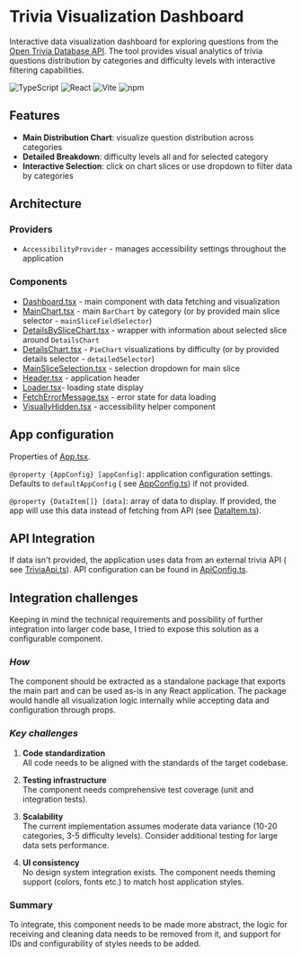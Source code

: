 # Trivia Visualization Dashboard

Interactive data visualization dashboard for exploring questions from
the [Open Trivia Database API](https://opentdb.com/).
The tool provides visual analytics of trivia questions distribution by categories and difficulty levels with interactive
filtering capabilities.

![TypeScript](https://img.shields.io/badge/TypeScript-5.9.3-blue)
![React](https://img.shields.io/badge/React-19.2.0-blue)
![Vite](https://img.shields.io/badge/Vite-7.1.7-purple)
![npm](https://img.shields.io/npm/v/recharts?label=Recharts)

## Features

- **Main Distribution Chart**: visualize question distribution across categories
- **Detailed Breakdown**: difficulty levels all and for selected category
- **Interactive Selection**: click on chart slices or use dropdown to filter data by categories

## Architecture

### Providers

- `AccessibilityProvider` - manages accessibility settings throughout the application

### Components

- [Dashboard.tsx](src/components/Dashboard/Dashboard.tsx) - main component with data fetching and visualization
- [MainChart.tsx](src/components/MainChart/MainChart.tsx) - main `BarChart` by category (or by provided main slice
  selector - `mainSliceFieldSelector`)
- [DetailsBySliceChart.tsx](src/components/DetailsBySliceChart/DetailsBySliceChart.tsx) - wrapper with information about
  selected slice around `DetailsChart`
- [DetailsChart.tsx](src/components/DetailsChart/DetailsChart.tsx) - `PieChart` visualizations by difficulty (or by
  provided details selector - `detailedSelector`)
- [MainSliceSelection.tsx](src/components/MainSliceSelection/MainSliceSelection.tsx) - selection dropdown for main slice
- [Header.tsx](src/components/Header/Header.tsx) - application header
- [Loader.tsx](src/components/Loader/Loader.tsx)- loading state display
- [FetchErrorMessage.tsx](src/components/FetchErrorMessage/FetchErrorMessage.tsx) - error state for data loading
- [VisuallyHidden.tsx](src/components/VisuallyHidden/VisuallyHidden.tsx) - accessibility helper component

## App configuration

Properties of [App.tsx](src/App.tsx).

`@property {AppConfig} [appConfig]`: application configuration settings. Defaults to `defaultAppConfig` (
see [AppConfig.ts](src/AppConfig.ts)) if not provided.

`@property {DataItem[]} [data]`: array of data to display. If provided, the app will use this data instead of fetching
from API (see [DataItem.ts](src/api/TriviaApi.ts)).

## API Integration

If data isn't provided, the application uses data from an external trivia API (
see [TriviaApi.ts](src/api/TriviaApi.ts)).
API configuration can be found in [ApiConfig.ts](src/api/ApiConfig.ts).

## Integration challenges

Keeping in mind the technical requirements and possibility of further integration into larger code base, I tried to expose this solution as a configurable component.

### ***How***

The component should be extracted as a standalone package that exports the main part and can be used as-is in any React application. The package would handle all visualization logic internally while accepting data and configuration through props.

### ***Key challenges***

1. **Code standardization**  
   All code needs to be aligned with the standards of the target codebase.

2. **Testing infrastructure**  
   The component needs comprehensive test coverage (unit and integration tests).

3. **Scalability**  
   The current implementation assumes moderate data variance (10-20 categories, 3-5 difficulty levels). Consider additional testing for large data sets performance.

4. **UI consistency**  
   No design system integration exists. The component needs theming support (colors, fonts etc.) to match host application styles.

### **Summary**

To integrate, this component needs to be made more abstract, the logic for receiving and cleaning data needs to be removed from it, and support for IDs and configurability of styles needs to be added.